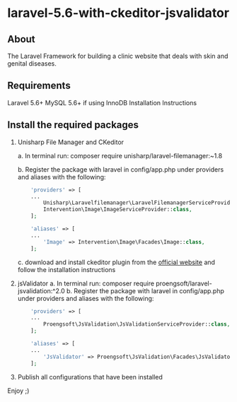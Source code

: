 # laravel-5.6-with-ckeditor-jsvalidator

## About
The Laravel Framework for building a clinic website that deals with skin and genital diseases.


## Requirements
Laravel 5.6+
MySQL 5.6+ if using InnoDB
Installation Instructions


## Install the required packages

1. Unisharp File Manager and CKeditor

    a. In terminal run: composer require unisharp/laravel-filemanager:~1.8
    
    b. Register the package with laravel in config/app.php under providers and aliases with the following:
    ```php
        'providers' => [
        ...
            Unisharp\Laravelfilemanager\LaravelFilemanagerServiceProvider::class,
            Intervention\Image\ImageServiceProvider::class,
        ];

        'aliases' => [
        ...
            'Image' => Intervention\Image\Facades\Image::class,
        ];
    ```
    c. download and install ckeditor plugin from the [official website](https://ckeditor.com/ckeditor-4/download) and follow        the installation instructions


2. jsValidator
    a. In terminal run: composer require proengsoft/laravel-jsvalidation:^2.0
    b. Register the package with laravel in config/app.php under providers and aliases with the following:
    ```php
        'providers' => [
        ...
            Proengsoft\JsValidation\JsValidationServiceProvider::class,
        ];

        'aliases' => [
        ...
            'JsValidator' => Proengsoft\JsValidation\Facades\JsValidatorFacade::class,
        ];
    ```
3. Publish all configurations that have been installed

Enjoy ;)
